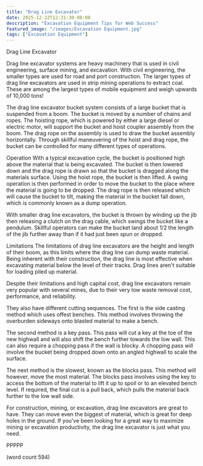 ```yaml
---
title: "Drag Line Excavator"
date: 2025-12-22T12:31:30-08:00
description: "Excavation Equipment Tips for Web Success"
featured_image: "/images/Excavation Equipment.jpg"
tags: ["Excavation Equipment"]
---
```


Drag Line Excavator

Drag line excavator systems are heavy machinery that
is used in civil engineering, surface mining, and
excavation.  With civil engineering, the smaller
types are used for road and port construction.  The
larger types of drag line excavators are used in 
strip mining operations to extract coal.  These are
among the largest types of mobile equipment and
weigh upwards of 10,000 tons!

The drag line excavator bucket system consists of
a large bucket that is suspended from a boom.  The
bucket is moved by a number of chains and ropes.  The
hoisting rope, which is powered by either a large
diesel or electric motor, will support the bucket 
and hoist coupler assembly from the boom.  The 
drag rope on the assembly is used to draw the bucket
assembly horizontally.  Through skillful maneuvering
of the hoist and drag rope, the bucket can be 
controlled for many different types of operations.

Operation
With a typical excavation cycle, the bucket is
positioned high above the material that is being
excavated.  The bucket is then lowered down and the
drag rope is drawn so that the bucket is dragged
along the materials surface.  Using the hoist rope,
the bucket is then lifted.  A swing operation is 
then performed in order to move the bucket to the
place where the material is going to be dropped.
The drag rope is then released which will cause the
bucket to tilt, making the material in the bucket
fall down, which is commonly known as a dump operation.

With smaller drag line excavators, the bucket is
thrown by winding up the jib then releasing a
clutch on the drag cable, which swings the bucket
like a pendulum.  Skillful operators can make the
bucket land about 1/2 the length of the jib further
away than if it had just been spun or dropped.

Limitations
The limitations of drag line excavators are the
height and length of their boom, as this limits
where the drag line can dump waste material.  Being
inherent with their construction, the drag line
is most effective when excavating material 
below the level of their tracks.  Drag lines 
aren't suitable for loading piled up material.

Despite their limitations and high capital cost,
drag line excavators remain very popular with
several mines, due to their very low waste removal
cost, performance, and reliability.

They also have different cutting sequences.  The
first is the side casting method which uses 
offest benches.  This method involves throwing
the overburden sideways onto blasted material to
make a bench.  

The second method is a key pass.  This pass will
cut a key at the toe of the new highwall and will
also shift the bench further towards the low
wall.  This can also require a chopping pass if the
wall is blocky.  A chopping pass will involve
the bucket being dropped down onto an angled 
highwall to scale the surface.  

The next method is the slowest, known as the 
blocks pass.  This method will however, move the
most material.  The blocks pass involves using 
the key to access the bottom of the material to
lift it up to spoil or to an elevated bench
level.  If required, the final cut is a pull
back, which pulls the material back further to
the low wall side.

For construction, mining, or excavation, drag line
excavators are great to have.  They can move even
the biggest of material, which is great for deep 
holes in the ground.  If you've been looking for a
great way to maximize mining or excavation productivity,
the drag line excavator is just what you need.

PPPPP

(word count 594)
